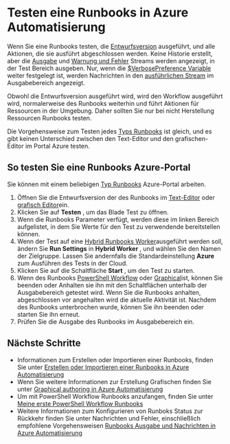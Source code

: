 <properties 
    pageTitle="Testen eine Runbooks in Azure Automatisierung | Microsoft Azure"
    description="Bevor Sie eine Runbooks in Azure Automatisierung veröffentlichen, können Sie testen, um sicherzustellen, dass die wie erwartet funktioniert.  Dieser Artikel beschreibt, wie eine Runbooks testen und deren Ausgabe anzeigen."
    services="automation"
    documentationCenter=""
    authors="mgoedtel"
    manager="jwhit"
    editor="tysonn" />
<tags 
    ms.service="automation"
    ms.devlang="na"
    ms.topic="article"
    ms.tgt_pltfrm="na"
    ms.workload="infrastructure-services"
    ms.date="09/12/2016"
    ms.author="magoedte;bwren" />

# <a name="testing-a-runbook-in-azure-automation"></a>Testen eine Runbooks in Azure Automatisierung
Wenn Sie eine Runbooks testen, die [Entwurfsversion](automation-creating-importing-runbook.md#publishing-a-runbook) ausgeführt, und alle Aktionen, die sie ausführt abgeschlossen werden. Keine Historie erstellt, aber die [Ausgabe](automation-runbook-output-and-messages.md#output-stream) und [Warnung und Fehler](automation-runbook-output-and-messages.md#message-streams) Streams werden angezeigt, in der Test Bereich ausgeben. Nur, wenn die [$VerbosePreference Variable](automation-runbook-output-and-messages.md#preference-variables) weiter festgelegt ist, werden Nachrichten in den [ausführlichen Stream](automation-runbook-output-and-messages.md#message-streams) im Ausgabebereich angezeigt.

Obwohl die Entwurfsversion ausgeführt wird, wird den Workflow ausgeführt wird, normalerweise des Runbooks weiterhin und führt Aktionen für Ressourcen in der Umgebung. Daher sollten Sie nur bei nicht Herstellung Ressourcen Runbooks testen.

Die Vorgehensweise zum Testen jedes [Typs Runbooks](automation-runbook-types.md) ist gleich, und es gibt keinen Unterschied zwischen den Text-Editor und den grafischen-Editor im Portal Azure testen.  


## <a name="to-test-a-runbook-in-the-azure-portal"></a>So testen Sie eine Runbooks Azure-Portal

Sie können mit einem beliebigen [Typ Runbooks](automation-runbook-types.md) Azure-Portal arbeiten.

1. Öffnen Sie die Entwurfsversion der des Runbooks im [Text-Editor](automation-editing-a-runbook.md#Portal) oder [grafisch Editor](automation-graphical-authoring-intro.md)ein.
2. Klicken Sie auf **Testen** , um das Blade Test zu öffnen.
3. Wenn die Runbooks Parameter verfügt, werden diese im linken Bereich aufgelistet, in dem Sie Werte für den Test zu verwendende bereitstellen können.
4. Wenn der Test auf eine [Hybrid Runbooks Worker](automation-hybrid-runbook-worker.md)ausgeführt werden soll, ändern Sie **Run Settings** in **Hybrid Worker** , und wählen Sie den Namen der Zielgruppe.  Lassen Sie andernfalls die Standardeinstellung **Azure** zum Ausführen des Tests in der Cloud.
5. Klicken Sie auf die Schaltfläche **Start** , um den Test zu starten.
6. Wenn des Runbooks [PowerShell Workflow](automation-runbook-types.md#powershell-workflow-runbooks) oder [Graphical](automation-runbook-types.md#graphical-runbooks)ist, können Sie beenden oder Anhalten sie ihn mit den Schaltflächen unterhalb der Ausgabebereich getestet wird. Wenn Sie die Runbooks anhalten, abgeschlossen vor angehalten wird die aktuelle Aktivität ist. Nachdem des Runbooks unterbrochen wurde, können Sie ihn beenden oder starten Sie ihn erneut.
7. Prüfen Sie die Ausgabe des Runbooks im Ausgabebereich ein.


## <a name="next-steps"></a>Nächste Schritte

- Informationen zum Erstellen oder Importieren einer Runbooks, finden Sie unter [Erstellen oder Importieren einer Runbooks in Azure Automatisierung](automation-creating-importing-runbook.md)
- Wenn Sie weitere Informationen zur Erstellung Grafischen finden Sie unter [Graphical authoring in Azure Automatisierung](automation-graphical-authoring-intro.md)
- Um mit PowerShell Workflow Runbooks anzufangen, finden Sie unter [Meine erste PowerShell Workflow Runbooks](automation-first-runbook-textual.md)
- Weitere Informationen zum Konfigurieren von Runboks Status zur Rückkehr finden Sie unter Nachrichten und Fehler, einschließlich empfohlene Vorgehensweisen [Runbooks Ausgabe und Nachrichten in Azure Automatisierung](automation-runbook-output-and-messages.md)